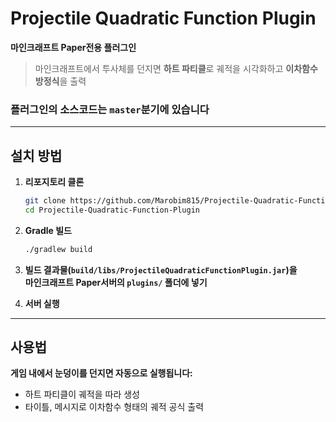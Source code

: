 # Projectile Quadratic Function Plugin
**마인크래프트 Paper전용 플러그인**

> 마인크래프트에서 투사체를 던지면 **하트 파티클**로 궤적을 시각화하고 **이차함수 방정식**을 출력

### 플러그인의 소스코드는 `master`분기에 있습니다

---

## 설치 방법

1. **리포지토리 클론**

    ```bash
    git clone https://github.com/Marobim815/Projectile-Quadratic-Function-Plugin.git
    cd Projectile-Quadratic-Function-Plugin
    ```

2. **Gradle 빌드**

    ```bash
    ./gradlew build
    ```

3. **빌드 결과물(`build/libs/ProjectileQuadraticFunctionPlugin.jar`)을  
   마인크래프트 Paper서버의 `plugins/` 폴더에 넣기**

4. **서버 실행**

---

## 사용법

**게임 내에서 눈덩이를 던지면 자동으로 실행됩니다:**
- 하트 파티클이 궤적을 따라 생성
- 타이틀, 메시지로 이차함수 형태의 궤적 공식 출력